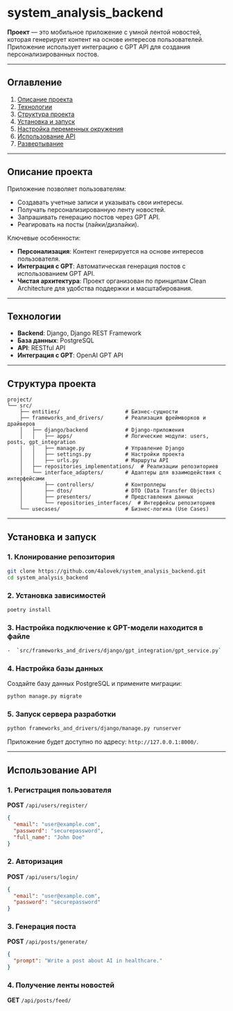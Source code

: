 # system_analysis_backend


**Проект** — это мобильное приложение с умной лентой новостей, которая генерирует контент на основе интересов пользователей. Приложение использует интеграцию с GPT API для создания персонализированных постов.

---

## Оглавление

1. [Описание проекта](#описание-проекта)
2. [Технологии](#технологии)
3. [Структура проекта](#структура-проекта)
4. [Установка и запуск](#установка-и-запуск)
5. [Настройка переменных окружения](#настройка-переменных-окружения)
6. [Использование API](#использование-api)
7. [Развертывание](#развертывание)

---

## Описание проекта

Приложение позволяет пользователям:
- Создавать учетные записи и указывать свои интересы.
- Получать персонализированную ленту новостей.
- Запрашивать генерацию постов через GPT API.
- Реагировать на посты (лайки/дизлайки).

Ключевые особенности:
- **Персонализация**: Контент генерируется на основе интересов пользователя.
- **Интеграция с GPT**: Автоматическая генерация постов с использованием GPT API.
- **Чистая архитектура**: Проект организован по принципам Clean Architecture для удобства поддержки и масштабирования.

---

## Технологии

- **Backend**: Django, Django REST Framework
- **База данных**: PostgreSQL
- **API**: RESTful API
- **Интеграция с GPT**: OpenAI GPT API

---

## Структура проекта

```
project/
└── src/
    ├── entities/                     # Бизнес-сущности
    ├── frameworks_and_drivers/       # Реализация фреймворков и драйверов
    │   ├── django/backend            # Django-приложения
    │   │   ├── apps/                 # Логические модули: users, posts, gpt_integration
    │   │   ├── manage.py             # Управление Django
    │   │   ├── settings.py           # Настройки проекта
    │   │   ├── urls.py               # Маршруты API
    │   ├── repositories_implementations/  # Реализации репозиториев
    │   └── interface_adapters/       # Адаптеры для взаимодействия с интерфейсами
    │       ├── controllers/          # Контроллеры
    │       ├── dtos/                 # DTO (Data Transfer Objects)
    │       ├── presenters/           # Представления данных
    │       └── repositories_interfaces/  # Интерфейсы репозиториев
    └── usecases/                     # Бизнес-логика (Use Cases)
```

---

## Установка и запуск

### 1. Клонирование репозитория
```bash
git clone https://github.com/4alovek/system_analysis_backend.git
cd system_analysis_backend
```

### 2. Установка зависимостей
```bash
poetry install
```

### 3. Настройка подключение к GPT-модели находится в файле
```bash
-  `src/frameworks_and_drivers/django/gpt_integration/gpt_service.py`
```

### 4. Настройка базы данных
Создайте базу данных PostgreSQL и примените миграции:
```bash
python manage.py migrate
```

### 5. Запуск сервера разработки
```bash
python frameworks_and_drivers/django/manage.py runserver
```

Приложение будет доступно по адресу: `http://127.0.0.1:8000/`.

---

## Использование API

### 1. Регистрация пользователя
**POST** `/api/users/register/`
```json
{
  "email": "user@example.com",
  "password": "securepassword",
  "full_name": "John Doe"
}
```

### 2. Авторизация
**POST** `/api/users/login/`
```json
{
  "email": "user@example.com",
  "password": "securepassword"
}
```

### 3. Генерация поста
**POST** `/api/posts/generate/`
```json
{
  "prompt": "Write a post about AI in healthcare."
}
```

### 4. Получение ленты новостей
**GET** `/api/posts/feed/`
